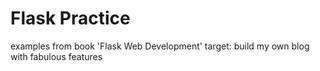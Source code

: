 # Flask Practice
examples from book 'Flask Web Development'
target: build my own blog with fabulous features
